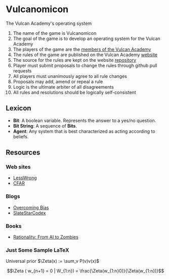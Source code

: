 # Vulcanomicon

The Vulcan Academy's operating system

1. The name of the game is Vulcanomicon
1. The goal of the game is to develop an operating system for the Vulcan Academy
1. The players of the game are the [members of the Vulcan Academy](https://github.com/orgs/Vulcan-Academy/people)
1. The rules of the game are published on the Vulcan Academy [website](http://www.vulcan.life)
1. The source for the rules are kept on the website [repository](https://github.com/macterra/Vulcan-Academy.github.io)
1. Player must submit proposals to change the rules through github pull requests
1. All players must unanimously agree to all rule changes
1. Proposals may add, amend or repeal a rule
1. Logic is the ultimate arbiter of all disagreements
1. All rules and resolutions should be logically self-consistent

## Lexicon

* __Bit__: A boolean variable. Represents the answer to a yes/no question.
* __Bit String__: A sequence of __Bits__.
* __Agent__: Any system that is best characterized as acting according to beliefs.

## Resources

### Web sites

* [LessWrong](http://lesswrong.com/)
* [CFAR](http://www.rationality.org/)

### Blogs

* [Overcoming Bias](http://www.overcomingbias.com/)
* [SlateStarCodex](http://slatestarcodex.com/)

### Books

* [Rationality: From AI to Zombies](https://www.goodreads.com/book/show/25131230-rationality)

### Just Some Sample LaTeX

Universal prior $\Zeta(x) := \sum_v P(v)v(x)$

$$\Zeta ( w_{n+1} = 0 | W_{1:n}) = \frac{\Zeta(w_{1:n}0)}{\Zeta(w_{1:n})}$$
